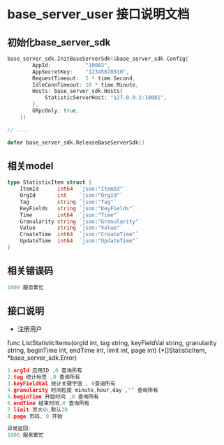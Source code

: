 # base_server_user 接口说明文档

## 初始化base_server_sdk
```go
base_server_sdk.InitBaseServerSdk(&base_server_sdk.Config{
		AppId:           "10002",
		AppSecretKey:    "12345678910",
		RequestTimeout:  5 * time.Second,
		IdleConnTimeout: 10 * time.Minute,
		Hosts: base_server_sdk.Hosts{
			StatisticServerHost: "127.0.0.1:18081",
		},
		GRpcOnly: true,
	})

// ....

defer base_server_sdk.ReleaseBaseServerSdk()
```

## 相关model
```go
type StatisticItem struct {
	ItemId      int64  `json:"ItemId"`
	OrgId       int    `json:"OrgId"`
	Tag         string `json:"Tag"`
	KeyFields   string `json:"KeyFields"`
	Time        int64  `json:"Time"`
	Granularity string `json:"Granularity"`
	Value       string `json:"Value"`
	CreateTime  int64  `json:"CreateTime"`
	UpdateTime  int64  `json:"UpdateTime"`
}
```

## 相关错误码
```go
1000 服务繁忙
```


## 接口说明

- 注册用户

func ListStatisticItems(orgId int, tag string, keyFieldVal string, granularity string, beginTime int, endTime int, limit int, page int) (*[]StatisticItem, *base_server_sdk.Error)

```go
1.orgId 应用ID ,0 查询所有
2.tag 统计标签 ,0 查询所有
3.keyFieldVal 统计关键字值 , 0查询所有
4.granularity 时间粒度 minute,hour,day ,"" 查询所有
5.beginTime 开始时间 ,0 查询所有
6.endTime 结束时间,0 查询所有
7.limit 页大小,默认20
8.page 页码, 0 开始

异常返回:
1000 服务繁忙
```
